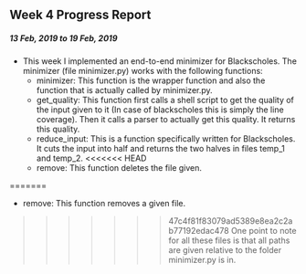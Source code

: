 ## Week 4 Progress Report
##### 13 Feb, 2019 to 19 Feb, 2019

* This week I implemented an end-to-end minimizer for Blackscholes.
  The minimizer (file minimizer.py) works with the following functions:
  * minimizer: This function is the wrapper function and also the function that is actually called by minimizer.py.
  * get_quality: This function first calls a shell script to get the quality of the input given to it (In case of blackscholes this is simply the line coverage). Then it calls a parser to actually get this quality. It returns this quality.
  * reduce_input: This is a function specifically written for Blackscholes. It cuts the input into half and returns the two halves in files temp_1 and temp_2.
<<<<<<< HEAD
  * remove: This function deletes the file given.

=======
  * remove: This function removes a given file.
  
>>>>>>> 47c4f81f83079ad5389e8ea2c2ab77192edac478
One point to note for all these files is that all paths are given relative to the folder minimizer.py is in.
